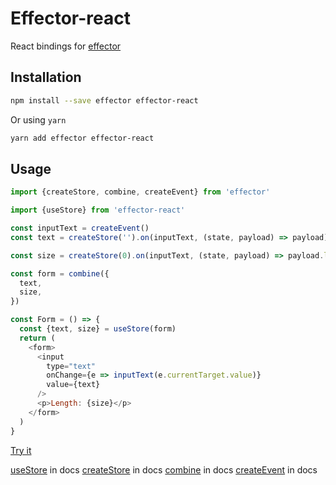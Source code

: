 # Effector-react

React bindings for [effector](https://www.npmjs.com/package/effector)

## Installation

```bash
npm install --save effector effector-react
```

Or using `yarn`

```bash
yarn add effector effector-react
```

## Usage

```js
import {createStore, combine, createEvent} from 'effector'

import {useStore} from 'effector-react'

const inputText = createEvent()
const text = createStore('').on(inputText, (state, payload) => payload)

const size = createStore(0).on(inputText, (state, payload) => payload.length)

const form = combine({
  text,
  size,
})

const Form = () => {
  const {text, size} = useStore(form)
  return (
    <form>
      <input
        type="text"
        onChange={e => inputText(e.currentTarget.value)}
        value={text}
      />
      <p>Length: {size}</p>
    </form>
  )
}
```

[Try it](https://share.effector.dev/vwTDZXOA)

[useStore](https://effector.dev/docs/api/effector-react/useStore) in docs
[createStore](https://effector.dev/docs/api/effector/createStore) in docs
[combine](https://effector.dev/docs/api/effector/combine) in docs
[createEvent](https://effector.dev/docs/api/effector/createEvent) in docs
